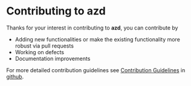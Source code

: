 # Contributing to azd

Thanks for your interest in contributing to **azd**, you can contribute by

- Adding new functionalities or make the existing functionality more robust via pull requests
- Working on defects
- Documentation improvements

For more detailed contribution guidelines see [Contribution Guidelines](https://github.com/hkarthik7/azure-devops-java-sdk/blob/main/.github/CONTRIBUTING.md) in [github](https://github.com/hkarthik7/azure-devops-java-sdk).
